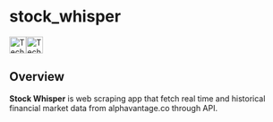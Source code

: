 # stock_whisper
<span style="color:#blue"><img src="https://www.php.net/images/logos/new-php-logo.png" alt="Tech Stack" width="30"><img src="https://upload.wikimedia.org/wikipedia/commons/6/6a/JavaScript-logo.png" alt="Tech Stack" width="30"></span>

## Overview
**Stock Whisper** is web scraping app that fetch real time and historical financial market data from alphavantage.co through API.


